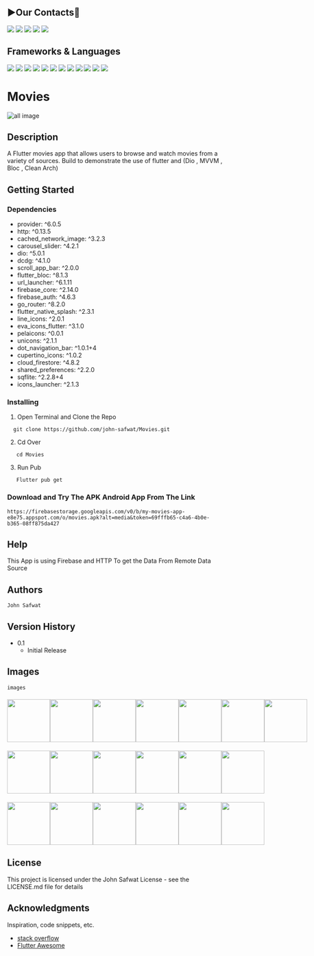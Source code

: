 ## **▶️Our Contacts📱**
<a href="https://github.com/john-safwat"><img src="https://img.shields.io/badge/GitHub-100000?style=for-the-badge&logo=github&logoColor=white"/></a>
<a href="https://www.linkedin.com/in/john-safwat-b3645427a/" title="LinkedIn"><img src="https://img.shields.io/badge/LinkedIn-0077B5?style=for-the-badge&logo=linkedin&logoColor=white"/></a>
<a href="https://www.facebook.com/john.safwat.77/" title="LinkedIn"><img src="https://img.shields.io/badge/Facebook-1877F2?style=for-the-badge&logo=facebook&logoColor=white"/></a>
<a href="https://www.instagram.com/john_s_911/" title="LinkedIn"><img src="https://img.shields.io/badge/Instagram-E4405F?style=for-the-badge&logo=instagram&logoColor=white"/></a>
<a href="https://www.behance.net/johnsafwat" title="LinkedIn"><img src="https://img.shields.io/badge/-Behance-blue?style=for-the-badge&logo=behance&logoColor=white"/></a>

## Frameworks & Languages
<a><img src = "https://img.shields.io/badge/Flutter-02569B?style=for-the-badge&logo=flutter&logoColor=white"></a>
<a><img src = "https://img.shields.io/badge/Dart-0175C2?style=for-the-badge&logo=dart&logoColor=white"></a>
<a><img src = "https://img.shields.io/badge/SQLite-07405E?style=for-the-badge&logo=sqlite&logoColor=white"></a>
<a><img src = "https://img.shields.io/badge/firebase-ffca28?style=for-the-badge&logo=firebase&logoColor=black"></a>
<a><img src = "https://img.shields.io/badge/Android_Studio-3DDC84?style=for-the-badge&logo=android-studio&logoColor=white"></a>
<a><img src = "https://img.shields.io/badge/Adobe%20Photoshop-31A8FF?style=for-the-badge&logo=Adobe%20Photoshop&logoColor=black"></a>
<a><img src = "https://img.shields.io/badge/Adobe%20XD-470137?style=for-the-badge&logo=Adobe%20XD&logoColor=#FF61F6"></a>
<a><img src = "https://img.shields.io/badge/Unsplash-000000?style=for-the-badge&logo=Unsplash&logoColor=white"></a>
<a><img src = "https://img.shields.io/badge/Postman-FF6C37?style=for-the-badge&logo=Postman&logoColor=white"></a>
<a><img src = "https://img.shields.io/badge/Android-3DDC84?style=for-the-badge&logo=android&logoColor=white"></a>
<a><img src = "https://img.shields.io/badge/iOS-000000?style=for-the-badge&logo=ios&logoColor=white"></a>
<a><img src = "https://img.shields.io/badge/GIT-E44C30?style=for-the-badge&logo=git&logoColor=white"></a>



# Movies

![all image](https://firebasestorage.googleapis.com/v0/b/my-movies-app-e8e75.appspot.com/o/App_Screen_MockupsForFree.png?alt=media&token=959ef262-60f5-4257-8b38-c513d8faadb5)
## Description

A Flutter movies app that allows users to browse and watch movies from a variety of sources. Build to demonstrate the use of flutter and (Dio , MVVM , Bloc , Clean Arch)

## Getting Started

### Dependencies

* provider: ^6.0.5
* http: ^0.13.5
* cached_network_image: ^3.2.3
* carousel_slider: ^4.2.1
* dio: ^5.0.1
* dcdg: ^4.1.0
* scroll_app_bar: ^2.0.0
* flutter_bloc: ^8.1.3
* url_launcher: ^6.1.11
* firebase_core: ^2.14.0
* firebase_auth: ^4.6.3
* go_router: ^8.2.0
* flutter_native_splash: ^2.3.1
* line_icons: ^2.0.1
* eva_icons_flutter: ^3.1.0
* pelaicons: ^0.0.1
* unicons: ^2.1.1
* dot_navigation_bar: ^1.0.1+4
* cupertino_icons: ^1.0.2
* cloud_firestore: ^4.8.2
* shared_preferences: ^2.2.0
* sqflite: ^2.2.8+4
* icons_launcher: ^2.1.3


### Installing

1. Open Terminal and Clone the Repo
```
  git clone https://github.com/john-safwat/Movies.git
```

2. Cd Over
```
   cd Movies
```

3. Run Pub
```
   Flutter pub get
```

### Download and Try The APK Android App From The Link

````
https://firebasestorage.googleapis.com/v0/b/my-movies-app-e8e75.appspot.com/o/movies.apk?alt=media&token=69fffb65-c4a6-4b0e-b365-08ff875da427
````

## Help

This App is using Firebase and HTTP To get the Data From Remote Data Source

## Authors

````
John Safwat
````

## Version History

* 0.1
    * Initial Release

## Images
````
images
````
<div style= "display : flex ; justify-content: space-around ; margin : 20px 0px">
<img src = "https://firebasestorage.googleapis.com/v0/b/my-movies-app-e8e75.appspot.com/o/Splash.png?alt=media&token=61ca9350-fed0-4cdc-a551-8279559091ce" width = "100px">
<img src = "https://firebasestorage.googleapis.com/v0/b/my-movies-app-e8e75.appspot.com/o/Screenshot_20230714_153707.png?alt=media&token=b2894ac1-685d-47ff-a0c9-1b3557949cf9" width = "100px">
<img src = "https://firebasestorage.googleapis.com/v0/b/my-movies-app-e8e75.appspot.com/o/Screenshot_20230714_153743.png?alt=media&token=ea552653-da98-4731-afc9-1a75c7eb0f07" width = "100px">
<img src = "https://firebasestorage.googleapis.com/v0/b/my-movies-app-e8e75.appspot.com/o/Screenshot_20230714_153754.png?alt=media&token=32833542-525a-4f2e-9e4a-145f70ef330c" width = "100px">
<img src = "https://firebasestorage.googleapis.com/v0/b/my-movies-app-e8e75.appspot.com/o/Screenshot_20230714_153801.png?alt=media&token=7b879721-90d3-4359-a5b5-00246080c242" width = "100px">
<img src = "https://firebasestorage.googleapis.com/v0/b/my-movies-app-e8e75.appspot.com/o/Screenshot_20230714_153823.png?alt=media&token=3b6dec00-64e9-40c9-b074-1c56b03f5601" width = "100px">
<img src = "https://firebasestorage.googleapis.com/v0/b/my-movies-app-e8e75.appspot.com/o/Screenshot_20230714_153938.png?alt=media&token=5aa6672c-e3db-44df-a331-84e351016acc" width = "100px">

</div>
<div style= "display : flex ; justify-content: space-around ; margin : 20px 0px">
<img src = "https://firebasestorage.googleapis.com/v0/b/my-movies-app-e8e75.appspot.com/o/Splash%20%E2%80%93%202.png?alt=media&token=1de1f20a-35b5-4303-98a0-935c78eb9361" width = "100px">
<img src = "https://firebasestorage.googleapis.com/v0/b/my-movies-app-e8e75.appspot.com/o/Splash%20%E2%80%93%201.png?alt=media&token=72615291-9b71-417d-9d12-96e9eb13dc0c" width = "100px">
<img src = "https://firebasestorage.googleapis.com/v0/b/my-movies-app-e8e75.appspot.com/o/Splash%20%E2%80%93%203.png?alt=media&token=da7fccc8-a459-4cef-9cad-174c59bd8aa9" width = "100px">
<img src = "https://firebasestorage.googleapis.com/v0/b/my-movies-app-e8e75.appspot.com/o/Screenshot_20230714_152338.png?alt=media&token=18733ec7-9111-4733-86c1-9c1966882c49" width = "100px">
<img src = "https://firebasestorage.googleapis.com/v0/b/my-movies-app-e8e75.appspot.com/o/Screenshot_20230714_152431.png?alt=media&token=5418088b-7067-4cf8-bd9c-9ea414d87b7a" width = "100px">
<img src = "https://firebasestorage.googleapis.com/v0/b/my-movies-app-e8e75.appspot.com/o/Screenshot_20230714_152508.png?alt=media&token=a7aaf1bc-eeff-4bff-a4a5-d47655dac399" width = "100px">
</div>
<div style= "display : flex ; justify-content: space-around ; margin : 20px 0px">
<img src = "https://firebasestorage.googleapis.com/v0/b/my-movies-app-e8e75.appspot.com/o/Screenshot_20230714_152538.png?alt=media&token=1c333bdd-6b8b-4ea4-8c78-3664396ccb88 " width = "100px">
<img src = "https://firebasestorage.googleapis.com/v0/b/my-movies-app-e8e75.appspot.com/o/Screenshot_20230714_152604.png?alt=media&token=f538dece-2be5-458b-9c26-0ddda5de475a" width = "100px">
<img src = "https://firebasestorage.googleapis.com/v0/b/my-movies-app-e8e75.appspot.com/o/Screenshot_20230714_152645.png?alt=media&token=f8041efb-f488-4ca1-b4d2-857271e0fb52" width = "100px">
<img src = "https://firebasestorage.googleapis.com/v0/b/my-movies-app-e8e75.appspot.com/o/Screenshot_20230714_153152.png?alt=media&token=2d41fdc8-8235-46e7-9249-74373e2b593e" width = "100px">
<img src = "https://firebasestorage.googleapis.com/v0/b/my-movies-app-e8e75.appspot.com/o/Screenshot_20230714_153212.png?alt=media&token=270de63e-d551-448d-a399-a03a13fbea79" width = "100px">
<img src = "https://firebasestorage.googleapis.com/v0/b/my-movies-app-e8e75.appspot.com/o/Screenshot_20230714_153654.png?alt=media&token=43b8cc03-ed5b-4687-9fe3-4a827f270fc4" width = "100px">
</div>


## License

This project is licensed under the John Safwat License - see the LICENSE.md file for details

## Acknowledgments

Inspiration, code snippets, etc.
* [stack overflow](https://stackoverflow.com/)
* [Flutter Awesome](https://flutterawesome.com/)
